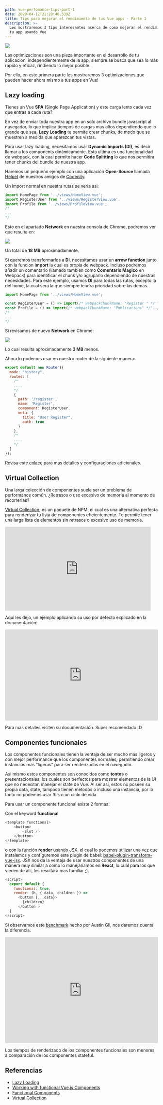 ```yaml
---
path: vue-perfomance-tips-part-1
date: 2020-04-12T22:28:40.539Z
title: Tips para mejorar el rendimiento de tus Vue apps - Parte 1
description: >-
  Les mostraremos 3 tips interesantes acerca de como mejorar el rendimiento de
  tu app usando Vue
---
```

![](/assets/thumbnail-vuejs.png)

Las optimizaciones son una pieza importante en el desarrollo de tu aplicación, independientemente de la app, siempre se busca que sea lo más rápido y eficaz, rindiendo lo mejor posible.

Por ello, en este primera parte les mostraremos 3 optimizaciones que pueden hacer ahora mismo a tus apps en Vue!

## **Lazy loading**

Tienes un Vue **SPA** (Single Page Application) y este carga lento cada vez que entras a cada ruta?

En vez de enviar toda nuestra app en un solo archivo bundle javascript al navegador, lo que implica tiempos de cargas mas altos dependiendo que lo grande que sea, **Lazy Loading** te permite crear chunks, de modo que se muestren a medida que aparezcan tus vistas.

Para usar lazy loading, necesitamos usar **Dynamic Imports (DI)**, es decir llamar a los components dinámicamente. Esta ultima es una funcionalidad de webpack, con la cual permite hacer **Code Splitting** lo que nos permitira tener chunks del bundle de nuestra app.

Haremos un pequeño ejemplo con una aplicación **Open-Source** llamada [Helpet](https://helpet.codenity.org) de nuestros amigos de [Codenity](https://www.codenity.org).

Un import normal en nuestra rutas se veria asi:

```js
import HomePage from '../views/HomeView.vue';
import RegisterUser from '../views/RegisterView.vue';
import Profile from '../views/ProfileView.vue';
/*
...
*/
```

Esto en el apartado **Network** en nuestra consola de Chrome, podremos ver que resulta en:

![](/assets/normal-imports.png)

Un total de **18 MB** aproximadamente.

Si queremos transformarlos a **DI**, necesitamos usar un **arrow function** junto con la funcion **import** la cual es propia de webpack. Incluso podremos añadir un comentario (llamado tambien como **Comentario Magico** en Webpack) para identificar el chunk y/o agruparlo dependiendo de nuestras necesidades. Para este ejemplo, usamos **DI** para todas las rutas, excepto la del home, la cual sera la que siempre tendra prioridad sobre las demas.

```js
import HomePage from '../views/HomeView.vue';

const RegisterUser = () => import(/* webpackChunkName: "Register " */'../views/RegisterView.vue');
const Profile = () => import(/* webpackChunkName: "Publications" */'../views/ProfileView.vue');
/*
...
*/
```

Si revisamos de nuevo **Network** en Chrome:

![](/assets/dynamic-imports.png)

Lo cual resulta aproximadamente **3 MB** menos.

Ahora lo podemos usar en nuestro router de la siguiente manera:

```js
export default new Router({
  mode: "history",
  routes: [
    /*
    ....
    */
    {
      path: '/register',
      name: 'Register',
      component: RegisterUser,
      meta: {
        title: "User Register",
        auth: true
      }
    },
    /*
    ....
    */
  ]
});
```

Revisa este [enlace](https://router.vuejs.org/guide/advanced/lazy-loading.html) para mas detalles y configuraciones adicionales.

## Virtual Collection

Una larga colección de componentes suele ser un problema de performance común. ¿Retrasos o uso excesivo de memoria al momento de recorrerlas?

[Virtual Collection](https://github.com/starkwang/vue-virtual-collection), es un paquete de NPM, el cual es una alternativa perfecta para renderizar tu lista de componentes eficientemente. Te permite tener una larga lista de elementos sin retrasos o excesivo uso de memoria.

<iframe src="https://giphy.com/embed/JTDvWICnj8Sc4nW3fC" width="480" height="276" frameBorder="0" class="giphy-embed" allowFullScreen></iframe>

Aqui les dejo, un ejemplo aplicando su uso por defecto explicado en la documentación:

<iframe
     src="https://codesandbox.io/embed/gallant-satoshi-z8oxp?fontsize=14&hidenavigation=1&theme=dark"
     style="width:100%; height:300px; border:0; border-radius: 4px; overflow:hidden;"
     title="gallant-satoshi-z8oxp"
     allow="geolocation; microphone; camera; midi; vr; accelerometer; gyroscope; payment; ambient-light-sensor; encrypted-media; usb"
     sandbox="allow-modals allow-forms allow-popups allow-scripts allow-same-origin"
   ></iframe>

Para mas detalles visiten su documentación. Super recomendado :D

## Componentes funcionales

Los componentes funcionales tienen la ventaja de ser mucho más ligeros y con mejor performance que los componentes normales, permitiendo crear instancias más “ligeras” para ser renderizadas en el navegador.

Así mismo estos componentes son conocidos como **tontos** o presentacionales, los cuales son perfectos para mostrar elementos de la UI que no necesitan manejar el state de Vue. Al ser así, estos no poseen su propia data, state, tampoco tienen métodos o incluso una instancia, por lo tanto no podemos usar _this_ o un ciclo de vida.

Para usar un componente funcional existe 2 formas:

Con el keyword **functional**

```js
<template functional>
    <button>
        <slot />
    </button>
</template>
```

o con la función **render** usando JSX, el cual lo podemos utilizar una vez que instalemos y configuremos este plugin de babel: [babel-plugin-transform-vue-jsx](https://github.com/vuejs/babel-plugin-transform-vue-jsx). JSX nos da la ventaja de usar nuestros componentes de una manera muy similar a como lo manejariamos en **React**, lo cual para los que vienen de alli, les resultara mas familiar ;).

```js
<script>
  export default {
    functional: true,
    render: (h, { data, children }) =>
      <button {...data}>
        {children}
      </button >
  }
</script>
```

Si observamos este [benchmark](https://codesandbox.io/s/vue-stateful-vs-functional-yterr) hecho por Austin Gil, nos daremos cuenta la diferencia.

<iframe
     src="https://codesandbox.io/embed/vue-stateful-vs-functional-yterr?fontsize=14&hidenavigation=1&theme=dark"
     style="width:100%; height:350px; border:0; border-radius: 4px; overflow:hidden;"
     title="Vue Stateful vs. Functional"
     allow="geolocation; microphone; camera; midi; vr; accelerometer; gyroscope; payment; ambient-light-sensor; encrypted-media; usb"
     sandbox="allow-modals allow-forms allow-popups allow-scripts allow-same-origin"
   ></iframe>

Los tiempos de renderizado de los componentes funcionales son menores a comparación de los componentes stateful.

## Referencias

* [Lazy Loading](https://router.vuejs.org/guide/advanced/lazy-loading.html)
* [Working with functional Vue.js Components](https://markus.oberlehner.net/blog/working-with-functional-vue-components/)
* [Functional Components](https://alligator.io/vuejs/functional-components/)
* [Virtual Collection](https://github.com/starkwang/vue-virtual-collection)
